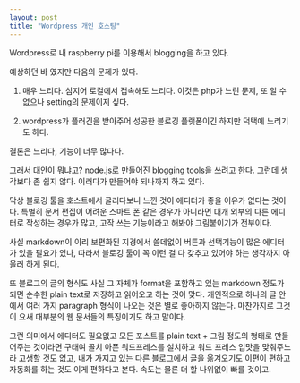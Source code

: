 ```yaml
---
layout: post
title: "Wordpress 개인 호스팅"
---
```



Wordpress로 내 raspberry pi를 이용해서 blogging을 하고 있다. 




예상하던 바 였지만 다음의 문제가 있다. 




1) 매우 느리다. 심지어 로컬에서 접속해도 느리다. 이것은 php가 느린 문제, 또 알 수 없으나 setting의 문제이지 싶다.

2) wordpress가 플러긴을 받아주어 성공한 블로깅 플랫폼이긴 하지만 덕택에 느리기도 하다. 




결론은 느리다, 기능이 너무 많다다.




그래서 대안이 뭐냐고? node.js로 만들어진 blogging tools을 쓰려고 한다. 그런데 생각보다 좀 쉽지 않다. 이러다가 만들어야 되나까지 하고 있다.




막상 블로깅 툴을 호스트에서 굴리다보니 느낀 것이 에디터가 좋을 이유가 없다는 것이다. 특별히 문서 편집이 어려운 스마트 폰 같은 경우가 아니라면 대개 외부의 다른 에디터로 작성하는 경우가 많고, 고작 쓰는 기능이라고 해봐야 그림붙이기가 전부이다. 




사실 markdown이 이리 보편화된 지경에서 쓸데없이 버튼과 선택기능이 많은 에디터가 있을 필요가 있나, 따라서 블로깅 툴이 꼭 이런 걸 다 갖추고 있어야 하는 생각까지 아울러 하게 된다.




또 블로그의 글의 형식도 사실 그 자체가 format을 포함하고 있는 markdown 정도가 되면 순수한 plain text로 저장하고 읽어오고 하는 것이 맞다. 개인적으로 하나의 글 안에서 여러 가지 paragraph 형식이 나오는 것은 별로 좋아하지 않는다. 마찬가지로 그것이 요새 대부분의 웹 문서들의 특징이기도 하고 말이다.




그런 의미에서 에디터도 필요없고 모든 포스트를 plain text + 그림 정도의 형태로 만들어주는 것이라면 구태여 골치 아픈 워드프레스를 설치하고 워드 프레스 입맛을 맞춰주느라 고생할 것도 없고, 내가 가지고 있는 다른 블로그에서 글을 옮겨오기도 이편이 편하고 자동화를 하는 것도 이게 편하다고 본다. 속도는 물론 더 할 나위없이 빠를 것이고.





